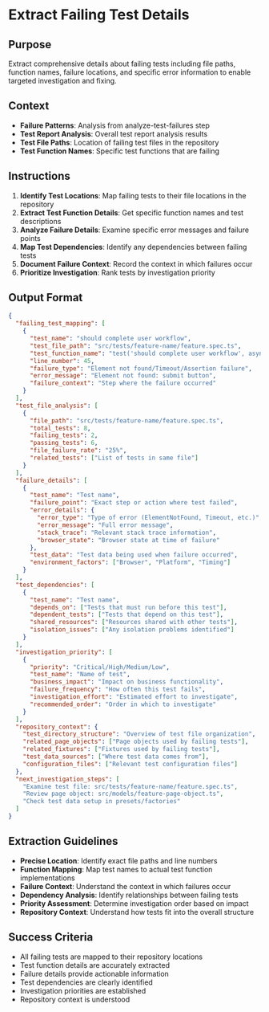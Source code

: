 # Extract Failing Test Details

## Purpose
Extract comprehensive details about failing tests including file paths, function names, failure locations, and specific error information to enable targeted investigation and fixing.

## Context
- **Failure Patterns**: Analysis from analyze-test-failures step
- **Test Report Analysis**: Overall test report analysis results
- **Test File Paths**: Location of failing test files in the repository
- **Test Function Names**: Specific test functions that are failing

## Instructions
1. **Identify Test Locations**: Map failing tests to their file locations in the repository
2. **Extract Test Function Details**: Get specific function names and test descriptions
3. **Analyze Failure Details**: Examine specific error messages and failure points
4. **Map Test Dependencies**: Identify any dependencies between failing tests
5. **Document Failure Context**: Record the context in which failures occur
6. **Prioritize Investigation**: Rank tests by investigation priority

## Output Format
```json
{
  "failing_test_mapping": [
    {
      "test_name": "should complete user workflow",
      "test_file_path": "src/tests/feature-name/feature.spec.ts",
      "test_function_name": "test('should complete user workflow', async ({ page }) => {",
      "line_number": 45,
      "failure_type": "Element not found/Timeout/Assertion failure",
      "error_message": "Element not found: submit button",
      "failure_context": "Step where the failure occurred"
    }
  ],
  "test_file_analysis": [
    {
      "file_path": "src/tests/feature-name/feature.spec.ts",
      "total_tests": 8,
      "failing_tests": 2,
      "passing_tests": 6,
      "file_failure_rate": "25%",
      "related_tests": ["List of tests in same file"]
    }
  ],
  "failure_details": [
    {
      "test_name": "Test name",
      "failure_point": "Exact step or action where test failed",
      "error_details": {
        "error_type": "Type of error (ElementNotFound, Timeout, etc.)",
        "error_message": "Full error message",
        "stack_trace": "Relevant stack trace information",
        "browser_state": "Browser state at time of failure"
      },
      "test_data": "Test data being used when failure occurred",
      "environment_factors": ["Browser", "Platform", "Timing"]
    }
  ],
  "test_dependencies": [
    {
      "test_name": "Test name",
      "depends_on": ["Tests that must run before this test"],
      "dependent_tests": ["Tests that depend on this test"],
      "shared_resources": ["Resources shared with other tests"],
      "isolation_issues": ["Any isolation problems identified"]
    }
  ],
  "investigation_priority": [
    {
      "priority": "Critical/High/Medium/Low",
      "test_name": "Name of test",
      "business_impact": "Impact on business functionality",
      "failure_frequency": "How often this test fails",
      "investigation_effort": "Estimated effort to investigate",
      "recommended_order": "Order in which to investigate"
    }
  ],
  "repository_context": {
    "test_directory_structure": "Overview of test file organization",
    "related_page_objects": ["Page objects used by failing tests"],
    "related_fixtures": ["Fixtures used by failing tests"],
    "test_data_sources": ["Where test data comes from"],
    "configuration_files": ["Relevant test configuration files"]
  },
  "next_investigation_steps": [
    "Examine test file: src/tests/feature-name/feature.spec.ts",
    "Review page object: src/models/feature-page-object.ts",
    "Check test data setup in presets/factories"
  ]
}
```

## Extraction Guidelines
- **Precise Location**: Identify exact file paths and line numbers
- **Function Mapping**: Map test names to actual test function implementations
- **Failure Context**: Understand the context in which failures occur
- **Dependency Analysis**: Identify relationships between failing tests
- **Priority Assessment**: Determine investigation order based on impact
- **Repository Context**: Understand how tests fit into the overall structure

## Success Criteria
- All failing tests are mapped to their repository locations
- Test function details are accurately extracted
- Failure details provide actionable information
- Test dependencies are clearly identified
- Investigation priorities are established
- Repository context is understood
